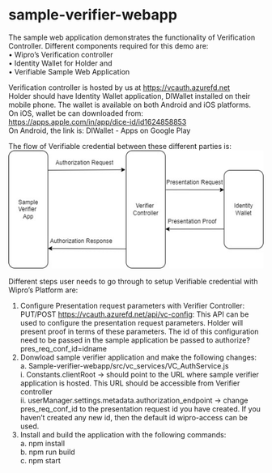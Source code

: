 # sample-verifier-webapp

The sample web application demonstrates the functionality of Verification Controller. Different components required for this demo are:<br> 
•	Wipro’s Verification controller <br>
•	Identity Wallet for Holder and <br>
•	Verifiable Sample Web Application <br>

Verification controller is hosted by us at https://vcauth.azurefd.net <br>
Holder should have Identity Wallet application, DIWallet installed on their mobile phone. The wallet is available on both Android and iOS platforms. 
<br>On iOS, wallet be can downloaded from: https://apps.apple.com/in/app/dice-id/id1624858853
<br>On Android, the link is:  DIWallet - Apps on Google Play

The flow of Verifiable credential between these different parties is:<br>
![Flow between different parties](diagrams/flow_vc_auth.jpg)





Different steps user needs to go through to setup Verifiable credential with Wipro’s Platform are: <br>
1.	Configure Presentation request parameters with Verifier Controller:
PUT/POST https://vcauth.azurefd.net/api/vc-config: This API can be used to configure the presentation request parameters. Holder will present proof in terms of these parameters.
The id of this configuration need to be passed in the sample application
 be passed to  authorize?pres_req_conf_id=idname 
2.	Donwload sample verifier application and make the following changes:<br>
a.	Sample-verifier-webapp/src/vc_services/VC_AuthService.js <br>
i.	Constants.clientRoot -> should point to the URL where sample verifier application is hosted. This URL should be accessible from Verifier controller <br>
ii.	userManager.settings.metadata.authorization_endpoint -> change pres_req_conf_id to the presentation request id you have created. If you haven’t created any new id, then the default id wipro-access can be used.<br>
3.	Install and build the application with the following commands:<br>
a.	npm install <br>
b.	npm run build <br>
c.	npm start <br>

